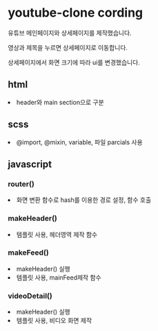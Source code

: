 # youtube-clone cording
유튜브 메인페이지와 상세페이지를 제작했습니다.  

영상과 제목을 누르면 상세페이지로 이동합니다.  

상세페이지에서 화면 크기에 따라 ui를 변경했습니다.


## html

<li> header와 main section으로 구분

## scss

<li>@import, @mixin, variable, 파일 parcials 사용

## javascript

### router()

<li> 화면 변환 함수로 hash를 이용한 경로 설정, 함수 호출

### makeHeader()

<li> 템플릿 사용, 헤더영역 제작 함수

### makeFeed()

<li> makeHeader() 실행
<li> 템플릿 사용, mainFeed제작 함수

### videoDetail()

<li> makeHeader() 실행
<li> 템플릿 사용,  비디오 화면 제작
